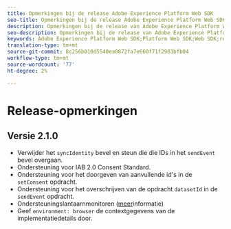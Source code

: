 ```yaml
---
title: Opmerkingen bij de release Adobe Experience Platform Web SDK
seo-title: Opmerkingen bij de release Adobe Experience Platform Web SDK
description: Opmerkingen bij de release van Adobe Experience Platform Web SDK.
seo-description: Opmerkingen bij de release van Adobe Experience Platform Web SDK.
keywords: Adobe Experience Platform Web SDK;Platform Web SDK;Web SDK;release notes;
translation-type: tm+mt
source-git-commit: 8c256b010d5540ea0872fa7e660f71f2903bfb04
workflow-type: tm+mt
source-wordcount: '77'
ht-degree: 2%

---
```



# Release-opmerkingen

## Versie 2.1.0

* Verwijder het `syncIdentity` bevel en steun die die IDs in het `sendEvent` bevel overgaan.
* Ondersteuning voor IAB 2.0 Consent Standard.
* Ondersteuning voor het doorgeven van aanvullende id&#39;s in de `setConsent` opdracht.
* Ondersteuning voor het overschrijven van de opdracht `datasetId` in de `sendEvent` opdracht.
* Ondersteuningslantaarnmonitoren ([meer](https://github.com/adobe/alloy/wiki/Monitoring-Hooks)informatie)
* Geef `environment: browser` de contextgegevens van de implementatiedetails door.
